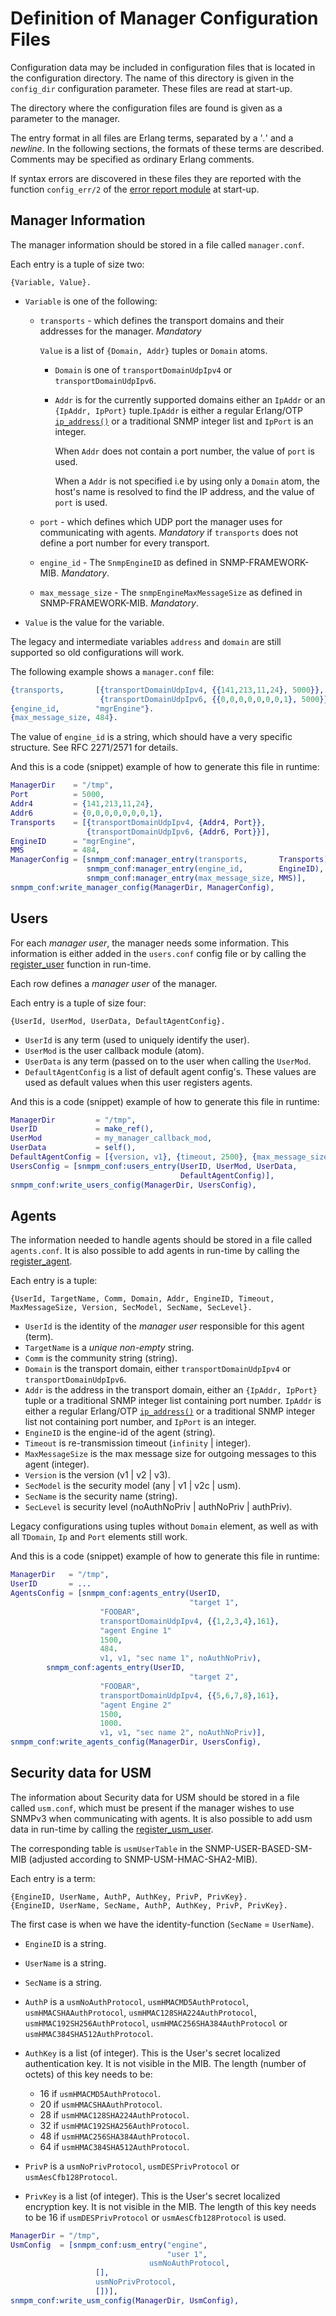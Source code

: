<!--
%CopyrightBegin%

Copyright Ericsson AB 2023-2025. All Rights Reserved.

Licensed under the Apache License, Version 2.0 (the "License");
you may not use this file except in compliance with the License.
You may obtain a copy of the License at

    http://www.apache.org/licenses/LICENSE-2.0

Unless required by applicable law or agreed to in writing, software
distributed under the License is distributed on an "AS IS" BASIS,
WITHOUT WARRANTIES OR CONDITIONS OF ANY KIND, either express or implied.
See the License for the specific language governing permissions and
limitations under the License.

%CopyrightEnd%
-->
# Definition of Manager Configuration Files

Configuration data may be included in configuration files that is located in the
configuration directory. The name of this directory is given in the `config_dir`
configuration parameter. These files are read at start-up.

The directory where the configuration files are found is given as a parameter to
the manager.

The entry format in all files are Erlang terms, separated by a '_._' and a
_newline_. In the following sections, the formats of these terms are described.
Comments may be specified as ordinary Erlang comments.

If syntax errors are discovered in these files they are reported with the
function `config_err/2` of the [error report module](`m:snmpa_error_report`) at
start-up.

## Manager Information

The manager information should be stored in a file called `manager.conf`.

Each entry is a tuple of size two:

`{Variable, Value}.`

- `Variable` is one of the following:

  - `transports` \- which defines the transport domains and their addresses for
    the manager. _Mandatory_

    `Value` is a list of `{Domain, Addr}` tuples or `Domain` atoms.

    - `Domain` is one of `transportDomainUdpIpv4` or `transportDomainUdpIpv6`.
    - `Addr` is for the currently supported domains either an `IpAddr` or an
      `{IpAddr, IpPort}` tuple.`IpAddr` is either a regular Erlang/OTP
      [`ip_address()`](`t:inet:ip_address/0`) or a traditional SNMP integer list
      and `IpPort` is an integer.

      When `Addr` does not contain a port number, the value of `port` is used.

      When a `Addr` is not specified i.e by using only a `Domain` atom, the
      host's name is resolved to find the IP address, and the value of `port` is
      used.

  - `port` \- which defines which UDP port the manager uses for communicating
    with agents. _Mandatory_ if `transports` does not define a port number for
    every transport.
  - `engine_id` \- The `SnmpEngineID` as defined in SNMP-FRAMEWORK-MIB.
    _Mandatory_.
  - `max_message_size` \- The `snmpEngineMaxMessageSize` as defined in
    SNMP-FRAMEWORK-MIB. _Mandatory_.

- `Value` is the value for the variable.

The legacy and intermediate variables `address` and `domain` are still supported
so old configurations will work.

The following example shows a `manager.conf` file:

```erlang
{transports,       [{transportDomainUdpIpv4, {{141,213,11,24}, 5000}},
                    {transportDomainUdpIpv6, {{0,0,0,0,0,0,0,1}, 5000}}]}.
{engine_id,        "mgrEngine"}.
{max_message_size, 484}.
```

The value of `engine_id` is a string, which should have a very specific
structure. See RFC 2271/2571 for details.

And this is a code (snippet) example of how to generate this file in runtime:

```erlang
ManagerDir    = "/tmp",
Port          = 5000,
Addr4         = {141,213,11,24},
Addr6         = {0,0,0,0,0,0,0,1},
Transports    = [{transportDomainUdpIpv4, {Addr4, Port}},
                 {transportDomainUdpIpv6, {Addr6, Port}}],
EngineID      = "mgrEngine",
MMS           = 484,
ManagerConfig = [snmpm_conf:manager_entry(transports,       Transports),
                 snmpm_conf:manager_entry(engine_id,        EngineID),
                 snmpm_conf:manager_entry(max_message_size, MMS)],
snmpm_conf:write_manager_config(ManagerDir, ManagerConfig),
```

## Users

For each _manager user_, the manager needs some information. This information is
either added in the `users.conf` config file or by calling the
[register_user](`snmpm:register_user/4`) function in run-time.

Each row defines a _manager user_ of the manager.

Each entry is a tuple of size four:

`{UserId, UserMod, UserData, DefaultAgentConfig}.`

- `UserId` is any term (used to uniquely identify the user).
- `UserMod` is the user callback module (atom).
- `UserData` is any term (passed on to the user when calling the `UserMod`.
- `DefaultAgentConfig` is a list of default agent config's. These values are
  used as default values when this user registers agents.

And this is a code (snippet) example of how to generate this file in runtime:

```erlang
ManagerDir         = "/tmp",
UserID             = make_ref(),
UserMod            = my_manager_callback_mod,
UserData           = self(),
DefaultAgentConfig = [{version, v1}, {timeout, 2500}, {max_message_size, 484}],
UsersConfig = [snmpm_conf:users_entry(UserID, UserMod, UserData,
                                      DefaultAgentConfig)],
snmpm_conf:write_users_config(ManagerDir, UsersConfig),
```


## Agents

The information needed to handle agents should be stored in a file called
`agents.conf`. It is also possible to add agents in run-time by calling the
[register_agent](`snmpm:register_agent/3`).

Each entry is a tuple:

`{UserId, TargetName, Comm, Domain, Addr, EngineID, Timeout, MaxMessageSize, Version, SecModel, SecName, SecLevel}.`

- `UserId` is the identity of the _manager user_ responsible for this agent
  (term).
- `TargetName` is a _unique_ _non-empty_ string.
- `Comm` is the community string (string).
- `Domain` is the transport domain, either `transportDomainUdpIpv4` or
  `transportDomainUdpIpv6`.
- `Addr` is the address in the transport domain, either an `{IpAddr, IpPort}`
  tuple or a traditional SNMP integer list containing port number. `IpAddr` is
  either a regular Erlang/OTP [`ip_address()`](`t:inet:ip_address/0`) or a
  traditional SNMP integer list not containing port number, and `IpPort` is an
  integer.
- `EngineID` is the engine-id of the agent (string).
- `Timeout` is re-transmission timeout (`infinity` | integer).
- `MaxMessageSize` is the max message size for outgoing messages to this agent
  (integer).
- `Version` is the version (v1 | v2 | v3).
- `SecModel` is the security model (any | v1 | v2c | usm).
- `SecName` is the security name (string).
- `SecLevel` is security level (noAuthNoPriv | authNoPriv | authPriv).

Legacy configurations using tuples without `Domain` element, as well as with all
`TDomain`, `Ip` and `Port` elements still work.


And this is a code (snippet) example of how to generate this file in runtime:

```erlang
ManagerDir   = "/tmp",
UserID       = ...
AgentsConfig = [snmpm_conf:agents_entry(UserID,
                                        "target 1",
					"FOOBAR",
					transportDomainUdpIpv4, {{1,2,3,4},161},
					"agent Engine 1"
					1500,
					484.
					v1, v1, "sec name 1", noAuthNoPriv),
		snmpm_conf:agents_entry(UserID,
                                        "target 2",
					"FOOBAR",
					transportDomainUdpIpv4, {{5,6,7,8},161},
					"agent Engine 2"
					1500,
					1000.
					v1, v1, "sec name 2", noAuthNoPriv)],
snmpm_conf:write_agents_config(ManagerDir, UsersConfig),
```


## Security data for USM

The information about Security data for USM should be stored in a file called
`usm.conf`, which must be present if the manager wishes to use SNMPv3 when
communicating with agents. It is also possible to add usm data in run-time by
calling the [register_usm_user](`snmpm:register_usm_user/3`).

The corresponding table is `usmUserTable` in the SNMP-USER-BASED-SM-MIB
(adjusted according to SNMP-USM-HMAC-SHA2-MIB).

Each entry is a term:

`{EngineID, UserName, AuthP, AuthKey, PrivP, PrivKey}.`  
`{EngineID, UserName, SecName, AuthP, AuthKey, PrivP, PrivKey}.`

The first case is when we have the identity-function (`SecName` = `UserName`).

- `EngineID` is a string.
- `UserName` is a string.
- `SecName` is a string.
- `AuthP` is a `usmNoAuthProtocol`, `usmHMACMD5AuthProtocol`,
  `usmHMACSHAAuthProtocol`, `usmHMAC128SHA224AuthProtocol`,
  `usmHMAC192SH256AuthProtocol`, `usmHMAC256SHA384AuthProtocol` or
  `usmHMAC384SHA512AuthProtocol`.
- `AuthKey` is a list (of integer). This is the User's secret localized
  authentication key. It is not visible in the MIB. The length (number of
  octets) of this key needs to be:

  - 16 if `usmHMACMD5AuthProtocol`.
  - 20 if `usmHMACSHAAuthProtocol`.
  - 28 if `usmHMAC128SHA224AuthProtocol`.
  - 32 if `usmHMAC192SHA256AuthProtocol`.
  - 48 if `usmHMAC256SHA384AuthProtocol`.
  - 64 if `usmHMAC384SHA512AuthProtocol`.

- `PrivP` is a `usmNoPrivProtocol`, `usmDESPrivProtocol` or
  `usmAesCfb128Protocol`.
- `PrivKey` is a list (of integer). This is the User's secret localized
  encryption key. It is not visible in the MIB. The length of this key needs to
  be 16 if `usmDESPrivProtocol` or `usmAesCfb128Protocol` is used.


```erlang
ManagerDir = "/tmp",
UsmConfig  = [snmpm_conf:usm_entry("engine",
                                   "user 1",
	                           usmNoAuthProtocol,
	 			   [],
	 			   usmNoPrivProtocol,
	 			   [])],
snmpm_conf:write_usm_config(ManagerDir, UsmConfig),
```
